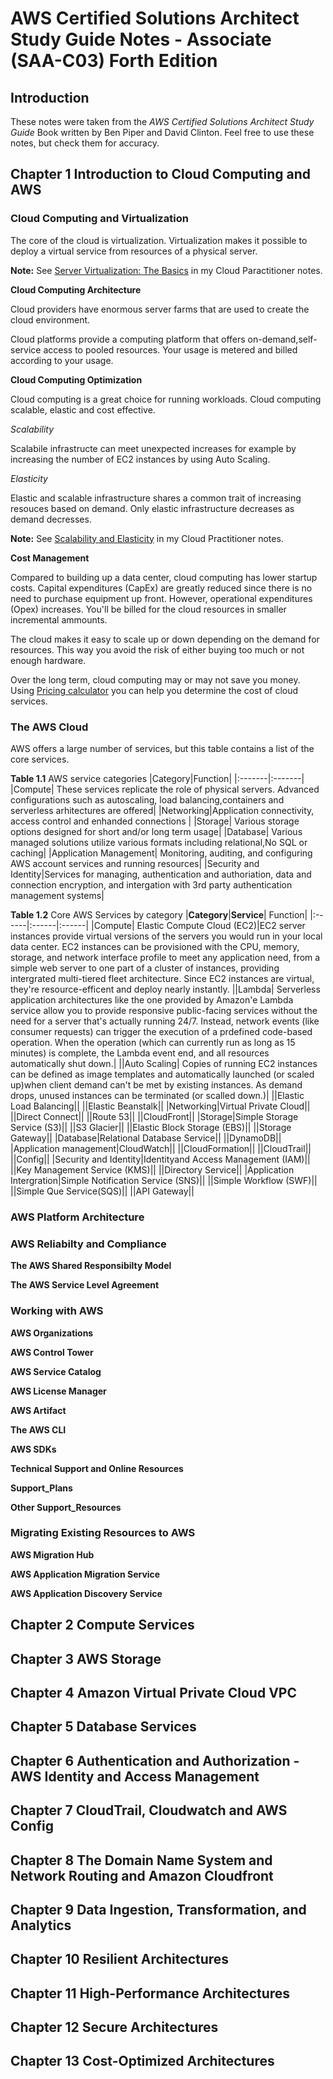 # AWS Certified Solutions Architect Study Guide Notes - Associate (SAA-C03) Forth Edition

## Introduction

These notes were taken from the _AWS Certified Solutions Architect Study Guide_ Book written by Ben Piper and David Clinton.  Feel free to use these notes, but check them for accuracy.

## Chapter 1 Introduction to Cloud Computing and AWS
### Cloud Computing and Virtualization

The core of the cloud is virtualization. Virtualization makes it possible to deploy a virtual service from resources of a physical server. 

**Note:** See [Server Virtualization: The Basics](https://github.com/hamiltonrichard/CLF-CO2Notes/blob/main/AWSCertifiedCloudPractitionerStudyNotes.md#server-virtualization-the-basics) in my Cloud Paractitioner notes. 

__Cloud Computing Architecture__

Cloud providers have enormous server farms that are used to create the cloud environment. 

Cloud platforms provide a computing platform that offers on-demand,self-service access to pooled resources. Your usage is metered and billed according to your usage.

__Cloud Computing Optimization__

Cloud computing is a great choice for running workloads. Cloud computing scalable, elastic and cost effective. 

_Scalability_

Scalabile infrastructe can meet unexpected increases for example by increasing the number of EC2 instances by using Auto Scaling. 

_Elasticity_

Elastic and scalable infrastructure shares a common trait of increasing resouces based on demand. Only elastic infrastructure decreases as demand decresses. 

**Note:** See [Scalability and Elasticity](https://github.com/hamiltonrichard/CLF-CO2Notes/blob/main/AWSCertifiedCloudPractitionerStudyNotes.md#scalability-and-elasticity) in my Cloud Practitioner notes.

__Cost Management__

Compared to building up a data center, cloud computing has lower startup costs. Capital expenditures (CapEx) are greatly reduced since there is no need to purchase equipment up front. However, operational expenditures (Opex) increases.  You'll be billed for the cloud resources in smaller incremental ammounts. 

The cloud makes it easy to scale up or down depending on the demand for resources. This way you avoid the risk of either buying too much or not enough hardware.  

Over the long term, cloud computing may or may not save you money. Using [Pricing calculator](http://calculator.aws/#) you can help you determine the cost of cloud services. 

### The AWS Cloud

AWS offers a large number of services, but this table contains a list of the core services.

__Table 1.1__ AWS service categories
|Category|Function|
|:-------|:-------|
|Compute| These services replicate the role of physical servers. Advanced configurations such as autoscaling, load balancing,containers and serverless arhitectures are offered|
|Networking|Application connectivity, access control and enhanded connections |
|Storage| Various storage options designed for short and/or long term usage|
|Database| Various managed solutions utilize various formats including relational,No SQL or caching| 
|Application Management| Monitoring, auditing, and configuring AWS account services and running resources|
|Security and Identity|Services for managing, authentication and authoriation, data and connection encryption, and intergation with 3rd party authentication management systems|

__Table 1.2__ Core AWS Services by category
|__Category__|__Service__| Function|
|:------|:------|:------|
|Compute| Elastic Compute Cloud (EC2)|EC2 server instances provide virtual versions of the servers you would run in your local data center. EC2 instances can be provisioned with the CPU, memory, storage, and network interface profile to meet any application need, from a simple web server to one part of a cluster of instances, providing intergrated multi-tiered fleet architecture. Since EC2 instances are virtual, they're resource-efficent and deploy nearly instantly.
||Lambda| Serverless application architectures like the one provided by Amazon'e Lambda service allow you to provide responsive public-facing services without the need for a server that's actually running 24/7. Instead, network events (like consumer requests) can trigger the execution of a prdefined code-based operation. When the operation (which can currently run as long as 15 minutes) is complete, the Lambda event end, and all resources automatically shut down.|
||Auto Scaling| Copies of running EC2 instances can be defined as image templates and automatically launched (or scaled up)when client demand can't be met by existing instances. As demand drops, unused instances can be terminated (or scalled down.)|
||Elastic Load Balancing||
||Elastic Beanstalk||
|Networking|Virtual Private Cloud||
||Direct Connect||
||Route 53||
||CloudFront||
|Storage|Simple Storage Service (S3)||
||S3 Glacier||
||Elastic Block Storage (EBS)||
||Storage Gateway||
|Database|Relational Database Service||
||DynamoDB||
|Application management|CloudWatch||
||CloudFormation||
||CloudTrail||
||Config||
|Security and Identity|Identityand Access Management (IAM)||
||Key Management Service (KMS)||
||Directory Service||
|Application Intergration|Simple Notification Service (SNS)||
||Simple Workflow (SWF)||
||Simple Que Service(SQS)||
||API Gateway||


### AWS Platform Architecture
### AWS Reliabilty and Compliance
__The AWS Shared Responsibilty Model__

__The AWS Service Level Agreement__

### Working with AWS
__AWS Organizations__

__AWS Control Tower__

__AWS Service Catalog__

__AWS License Manager__

__AWS Artifact__

__The AWS CLI__

__AWS SDKs__

__Technical Support and Online Resources__

__Support_Plans__

__Other Support_Resources__

### Migrating Existing Resources to AWS
__AWS Migration Hub__

__AWS Application Migration Service__

__AWS Application Discovery Service__


## Chapter 2 Compute Services

## Chapter 3 AWS Storage

## Chapter 4 Amazon Virtual Private Cloud VPC

## Chapter 5 Database Services

## Chapter 6 Authentication and Authorization - AWS Identity and Access Management

## Chapter 7 CloudTrail, Cloudwatch and AWS Config

## Chapter 8 The Domain Name System and Network Routing and Amazon Cloudfront

## Chapter 9 Data Ingestion, Transformation, and Analytics

## Chapter 10 Resilient Architectures

## Chapter 11 High-Performance Architectures

## Chapter 12 Secure Architectures

## Chapter 13 Cost-Optimized Architectures
